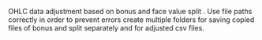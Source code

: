 OHLC data adjustment based on bonus and face value split . Use file paths correctly in order to prevent errors create multiple folders for saving copied files of bonus and split separately and for adjusted csv files.
